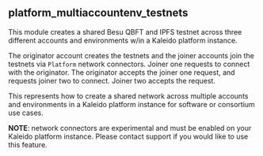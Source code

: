 ## platform_multiaccountenv_testnets

This module creates a shared Besu QBFT and IPFS testnet across three different accounts and environments w/in a Kaleido
platform instance.

The originator account creates the testnets and the joiner accounts join the testnets via
`Platform` network connectors. Joiner one requests to connect with the originator. The originator accepts the joiner
one request, and requests joiner two to connect. Joiner two accepts the request.

This represents how to create a shared network across multiple accounts and environments in a Kaleido platform instance
for software or consortium use cases.

**NOTE**: network connectors are experimental and must be enabled on your Kaleido platform instance. Please contact
support if you would like to use this feature.